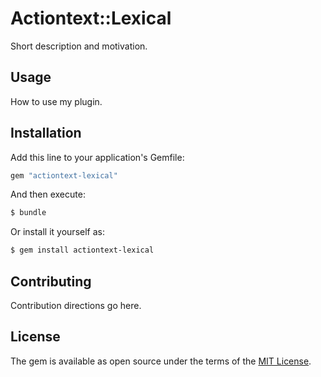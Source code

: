  # Actiontext::Lexical
Short description and motivation.

## Usage
How to use my plugin.

## Installation
Add this line to your application's Gemfile:

```ruby
gem "actiontext-lexical"
```

And then execute:
```bash
$ bundle
```

Or install it yourself as:
```bash
$ gem install actiontext-lexical
```

## Contributing
Contribution directions go here.

## License
The gem is available as open source under the terms of the [MIT License](https://opensource.org/licenses/MIT).
